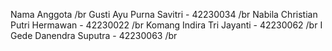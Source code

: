 Nama Anggota /br
Gusti Ayu Purna Savitri - 42230034 /br
Nabila Christian Putri Hermawan - 42230022 /br
Komang Indira Tri Jayanti - 42230062 /br
I Gede Danendra Suputra - 42230063 /br
